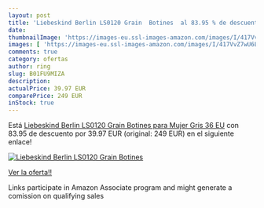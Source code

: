 ```yaml
---
layout: post
title: 'Liebeskind Berlin LS0120 Grain  Botines  al 83.95 % de descuento'
date: 
thumbnailImage: 'https://images-eu.ssl-images-amazon.com/images/I/417VvZ7wU6L._SL200_.jpg'
images: [ 'https://images-eu.ssl-images-amazon.com/images/I/417VvZ7wU6L._SL200_.jpg' ]
comments: true
category: ofertas
author: ring
slug: B01FU9MIZA
description:
actualPrice: 39.97 EUR
comparePrice: 249 EUR
inStock: true
---
```


Está [Liebeskind Berlin LS0120 Grain  Botines para Mujer  Gris  36 EU](https://www.amazon.es/dp/B01FU9MIZA/?tag=tolees-21) con 83.95 de descuento por 39.97 EUR (original: 249 EUR) en el siguiente enlace!

[![Liebeskind Berlin LS0120 Grain  Botines ](https://images-eu.ssl-images-amazon.com/images/I/417VvZ7wU6L._SL200_.jpg)](https://www.amazon.es/dp/B01FU9MIZA/?tag=tolees-21)

[Ver la oferta!!](https://www.amazon.es/dp/B01FU9MIZA/?tag=tolees-21)

Links participate in Amazon Associate program and might generate a comission on qualifying sales


